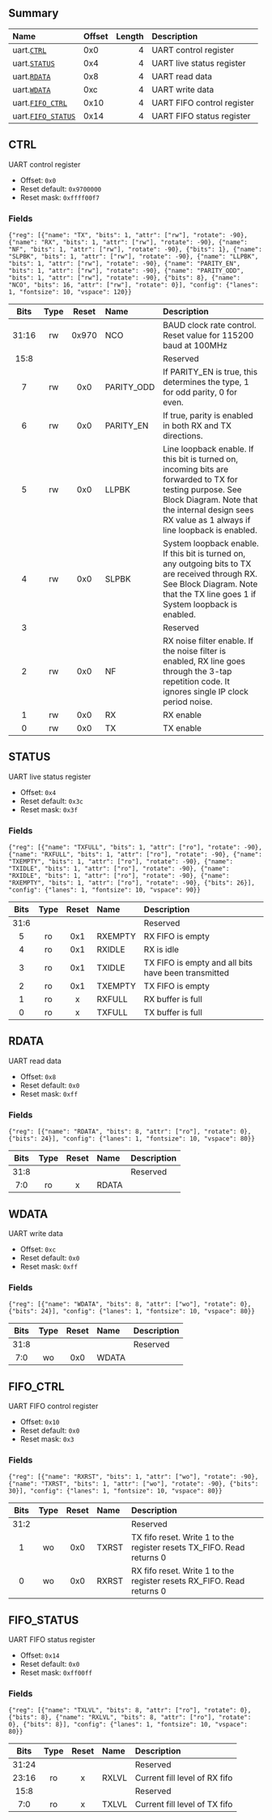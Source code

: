 ## Summary

| Name                               | Offset   |   Length | Description                |
|:-----------------------------------|:---------|---------:|:---------------------------|
| uart.[`CTRL`](#ctrl)               | 0x0      |        4 | UART control register      |
| uart.[`STATUS`](#status)           | 0x4      |        4 | UART live status register  |
| uart.[`RDATA`](#rdata)             | 0x8      |        4 | UART read data             |
| uart.[`WDATA`](#wdata)             | 0xc      |        4 | UART write data            |
| uart.[`FIFO_CTRL`](#fifo_ctrl)     | 0x10     |        4 | UART FIFO control register |
| uart.[`FIFO_STATUS`](#fifo_status) | 0x14     |        4 | UART FIFO status register  |

## CTRL
UART control register
- Offset: `0x0`
- Reset default: `0x9700000`
- Reset mask: `0xffff00f7`

### Fields

```wavejson
{"reg": [{"name": "TX", "bits": 1, "attr": ["rw"], "rotate": -90}, {"name": "RX", "bits": 1, "attr": ["rw"], "rotate": -90}, {"name": "NF", "bits": 1, "attr": ["rw"], "rotate": -90}, {"bits": 1}, {"name": "SLPBK", "bits": 1, "attr": ["rw"], "rotate": -90}, {"name": "LLPBK", "bits": 1, "attr": ["rw"], "rotate": -90}, {"name": "PARITY_EN", "bits": 1, "attr": ["rw"], "rotate": -90}, {"name": "PARITY_ODD", "bits": 1, "attr": ["rw"], "rotate": -90}, {"bits": 8}, {"name": "NCO", "bits": 16, "attr": ["rw"], "rotate": 0}], "config": {"lanes": 1, "fontsize": 10, "vspace": 120}}
```

|  Bits  |  Type  |  Reset  | Name       | Description                                                                                                                                                                                                    |
|:------:|:------:|:-------:|:-----------|:---------------------------------------------------------------------------------------------------------------------------------------------------------------------------------------------------------------|
| 31:16  |   rw   |  0x970  | NCO        | BAUD clock rate control. Reset value for 115200 baud at 100MHz                                                                                                                                                 |
|  15:8  |        |         |            | Reserved                                                                                                                                                                                                       |
|   7    |   rw   |   0x0   | PARITY_ODD | If PARITY_EN is true, this determines the type, 1 for odd parity, 0 for even.                                                                                                                                  |
|   6    |   rw   |   0x0   | PARITY_EN  | If true, parity is enabled in both RX and TX directions.                                                                                                                                                       |
|   5    |   rw   |   0x0   | LLPBK      | Line loopback enable. If this bit is turned on, incoming bits are forwarded to TX for testing purpose. See Block Diagram. Note that the internal design sees RX value as 1 always if line loopback is enabled. |
|   4    |   rw   |   0x0   | SLPBK      | System loopback enable. If this bit is turned on, any outgoing bits to TX are received through RX. See Block Diagram. Note that the TX line goes 1 if System loopback is enabled.                              |
|   3    |        |         |            | Reserved                                                                                                                                                                                                       |
|   2    |   rw   |   0x0   | NF         | RX noise filter enable. If the noise filter is enabled, RX line goes through the 3-tap repetition code. It ignores single IP clock period noise.                                                               |
|   1    |   rw   |   0x0   | RX         | RX enable                                                                                                                                                                                                      |
|   0    |   rw   |   0x0   | TX         | TX enable                                                                                                                                                                                                      |

## STATUS
UART live status register
- Offset: `0x4`
- Reset default: `0x3c`
- Reset mask: `0x3f`

### Fields

```wavejson
{"reg": [{"name": "TXFULL", "bits": 1, "attr": ["ro"], "rotate": -90}, {"name": "RXFULL", "bits": 1, "attr": ["ro"], "rotate": -90}, {"name": "TXEMPTY", "bits": 1, "attr": ["ro"], "rotate": -90}, {"name": "TXIDLE", "bits": 1, "attr": ["ro"], "rotate": -90}, {"name": "RXIDLE", "bits": 1, "attr": ["ro"], "rotate": -90}, {"name": "RXEMPTY", "bits": 1, "attr": ["ro"], "rotate": -90}, {"bits": 26}], "config": {"lanes": 1, "fontsize": 10, "vspace": 90}}
```

|  Bits  |  Type  |  Reset  | Name    | Description                                         |
|:------:|:------:|:-------:|:--------|:----------------------------------------------------|
|  31:6  |        |         |         | Reserved                                            |
|   5    |   ro   |   0x1   | RXEMPTY | RX FIFO is empty                                    |
|   4    |   ro   |   0x1   | RXIDLE  | RX is idle                                          |
|   3    |   ro   |   0x1   | TXIDLE  | TX FIFO is empty and all bits have been transmitted |
|   2    |   ro   |   0x1   | TXEMPTY | TX FIFO is empty                                    |
|   1    |   ro   |    x    | RXFULL  | RX buffer is full                                   |
|   0    |   ro   |    x    | TXFULL  | TX buffer is full                                   |

## RDATA
UART read data
- Offset: `0x8`
- Reset default: `0x0`
- Reset mask: `0xff`

### Fields

```wavejson
{"reg": [{"name": "RDATA", "bits": 8, "attr": ["ro"], "rotate": 0}, {"bits": 24}], "config": {"lanes": 1, "fontsize": 10, "vspace": 80}}
```

|  Bits  |  Type  |  Reset  | Name   | Description   |
|:------:|:------:|:-------:|:-------|:--------------|
|  31:8  |        |         |        | Reserved      |
|  7:0   |   ro   |    x    | RDATA  |               |

## WDATA
UART write data
- Offset: `0xc`
- Reset default: `0x0`
- Reset mask: `0xff`

### Fields

```wavejson
{"reg": [{"name": "WDATA", "bits": 8, "attr": ["wo"], "rotate": 0}, {"bits": 24}], "config": {"lanes": 1, "fontsize": 10, "vspace": 80}}
```

|  Bits  |  Type  |  Reset  | Name   | Description   |
|:------:|:------:|:-------:|:-------|:--------------|
|  31:8  |        |         |        | Reserved      |
|  7:0   |   wo   |   0x0   | WDATA  |               |

## FIFO_CTRL
UART FIFO control register
- Offset: `0x10`
- Reset default: `0x0`
- Reset mask: `0x3`

### Fields

```wavejson
{"reg": [{"name": "RXRST", "bits": 1, "attr": ["wo"], "rotate": -90}, {"name": "TXRST", "bits": 1, "attr": ["wo"], "rotate": -90}, {"bits": 30}], "config": {"lanes": 1, "fontsize": 10, "vspace": 80}}
```

|  Bits  |  Type  |  Reset  | Name   | Description                                                           |
|:------:|:------:|:-------:|:-------|:----------------------------------------------------------------------|
|  31:2  |        |         |        | Reserved                                                              |
|   1    |   wo   |   0x0   | TXRST  | TX fifo reset. Write 1 to the register resets TX_FIFO. Read returns 0 |
|   0    |   wo   |   0x0   | RXRST  | RX fifo reset. Write 1 to the register resets RX_FIFO. Read returns 0 |

## FIFO_STATUS
UART FIFO status register
- Offset: `0x14`
- Reset default: `0x0`
- Reset mask: `0xff00ff`

### Fields

```wavejson
{"reg": [{"name": "TXLVL", "bits": 8, "attr": ["ro"], "rotate": 0}, {"bits": 8}, {"name": "RXLVL", "bits": 8, "attr": ["ro"], "rotate": 0}, {"bits": 8}], "config": {"lanes": 1, "fontsize": 10, "vspace": 80}}
```

|  Bits  |  Type  |  Reset  | Name   | Description                   |
|:------:|:------:|:-------:|:-------|:------------------------------|
| 31:24  |        |         |        | Reserved                      |
| 23:16  |   ro   |    x    | RXLVL  | Current fill level of RX fifo |
|  15:8  |        |         |        | Reserved                      |
|  7:0   |   ro   |    x    | TXLVL  | Current fill level of TX fifo |

